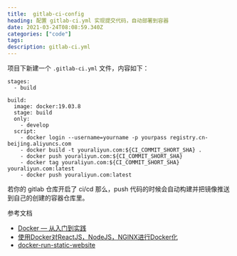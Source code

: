 ```yaml
---
title:  gitlab-ci-config
heading: 配置 gitlab-ci.yml 实现提交代码，自动部署到容器
date: 2021-03-24T08:08:59.340Z
categories: ["code"]
tags: 
description: gitlab-ci.yml
---
```



项目下新建一个 `.gitlab-ci.yml` 文件，内容如下：

```
stages:
  - build

build:
  image: docker:19.03.8
  stage: build
  only:
    - develop
  script:
    - docker login --username=yourname -p yourpass registry.cn-beijing.aliyuncs.com
    - docker build -t youraliyun.com:${CI_COMMIT_SHORT_SHA} .
    - docker push youraliyun.com:${CI_COMMIT_SHORT_SHA}
    - docker tag youraliyun.com:${CI_COMMIT_SHORT_SHA} youraliyun.com:latest
    - docker push youraliyun.com:latest
```

若你的 gitlab 仓库开启了 ci/cd 那么，push 代码的时候会自动构建并把镜像推送到自己的创建的容器仓库里。


参考文档 
- [Docker — 从入门到实践](https://yeasy.gitbook.io/docker_practice/repository/registry)
- [使用Docker对ReactJS，NodeJS，NGINX进行Docker化](https://dev.to/subhransu/nevertheless-subhransu-maharana-coded-5eam)
- [docker-run-static-website](https://tecadmin.net/tutorial/docker-run-static-website)